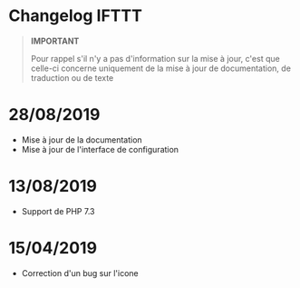 # Changelog IFTTT

>**IMPORTANT**
>
>Pour rappel s'il n'y a pas d'information sur la mise à jour, c'est que celle-ci concerne uniquement de la mise à jour de documentation, de traduction ou de texte

# 28/08/2019

- Mise à jour de la documentation
- Mise à jour de l'interface de configuration

# 13/08/2019

- Support de PHP 7.3

# 15/04/2019

- Correction d'un bug sur l'icone
